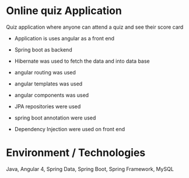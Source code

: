 # Online quiz Application
Quiz application where anyone can attend a quiz and see their score card
- Application is uses angular as a front end

- Spring boot as backend

- Hibernate was used to fetch the data and into data base

- angular routing was used

- angular templates was used

- angular components was used

- JPA repositories were used

- spring boot annotation were used

- Dependency Injection were used on front end

 

# Environment / Technologies 

Java, Angular 4, Spring Data, Spring Boot, Spring Framework, MySQL

